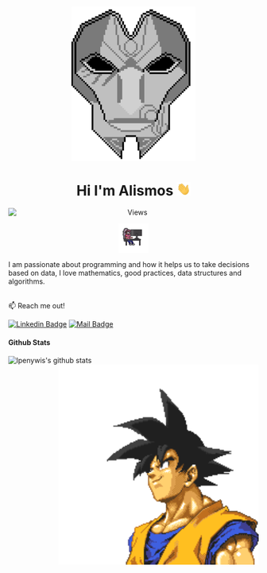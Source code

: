 <p align="center">
  <img width="250px" src="assets/images/Alismos-mask.png" />
</p>
<h1 align="center"> Hi I'm Alismos <img src="./assets/images/hi.gif" width="28px" alt="hi"> </h1> 

<p align="center">
    <img style="display: block;" src="https://komarev.com/ghpvc/?username=Alismos&label=Profile" alt="Views" />
</p>
<p align="center">
    <img style="display: block;" src="assets/images/man-coding.gif" alt="Coding" width="60px" alt="man coding">
</p>
I am passionate about programming and how it helps us to take decisions based on data, I love mathematics, good practices, data structures and algorithms.
<br>
<br>

:mailbox: Reach me out!

[![Linkedin Badge](https://img.shields.io/badge/-Alismos-0e76a8?style=flat&labelColor=0e76a8&logo=linkedin&logoColor=white)](https://www.linkedin.com/in/duvan-ramirez-469434222/) [![Mail Badge](https://img.shields.io/badge/-@duvan.ramirezs-e84393?style=flat&labelColor=e84393&logo=instagram&logoColor=white)](https://www.instagram.com/duvan.ramirezs/)
<br>

#### Github Stats

![Ipenywis's github stats](https://github-readme-stats.vercel.app/api?username=Alismos&count_private=true&theme=tokyonight&hide=contribs,prs)
<br>
<img align="right" style="display: block; margin-bot: 0;" src="assets/images/goku.gif" alt="Coding" width="80%">



